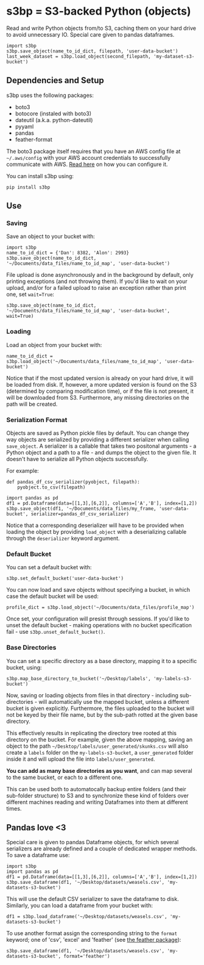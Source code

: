 # s3bp = S3-backed Python (objects)

Read and write Python objects from/to S3, caching them on your hard drive to avoid unnecessary IO.
Special care given to pandas dataframes.

```
import s3bp
s3bp.save_object(name_to_id_dict, filepath, 'user-data-bucket')
last_week_dataset = s3bp.load_object(second_filepath, 'my-dataset-s3-bucket')
```

## Dependencies and Setup

s3bp uses the following packages:
- boto3
- botocore (instaled with boto3)
- dateutil (a.k.a. python-dateutil)
- pyyaml
- pandas
- feather-format

The boto3 package itself requires that you have an AWS config file at ```~/.aws/config``` with your AWS account credentials to successfully communicate with AWS. [Read here](http://docs.aws.amazon.com/cli/latest/userguide/cli-chap-getting-started.html) on how you can configure it.

You can install s3bp using:
```
pip install s3bp
```

## Use

### Saving
Save an object to your bucket with:
```
import s3bp
name_to_id_dict = {'Dan': 8382, 'Alon': 2993}
s3bp.save_object(name_to_id_dict, '~/Documents/data_files/name_to_id_map', 'user-data-bucket')
```
File upload is done asynchronously and in the background by default, only printing exceptions (and not throwing them). If you'd like to wait on your upload, and/or for a failed upload to raise an exception rather than print one, set ```wait=True```:
```
s3bp.save_object(name_to_id_dict, '~/Documents/data_files/name_to_id_map', 'user-data-bucket', wait=True)
```



### Loading
Load an object from your bucket with:
```
name_to_id_dict = s3bp.load_object('~/Documents/data_files/name_to_id_map', 'user-data-bucket')
```
Notice that if the most updated version is already on your hard drive, it will be loaded from disk. If, however, a more updated version is found on the S3 (determined by comparing modification time), or if the file is not present, it will be downloaded from S3. Furthermore, any missing directories on the path will be created.

### Serialization Format

Objects are saved as Python pickle files by default. You can change they way objects are serialized by providing a different serializer when calling ```save_object```. A serializer is a callable that takes two positonal arguments - a Python object and a path to a file - and dumps the object to the given file. It doesn't have to serialize all Python objects successfully.

For example:
```
def pandas_df_csv_serializer(pyobject, filepath):
    pyobject.to_csv(filepath)
    
import pandas as pd
df1 = pd.Dataframe(data=[[1,3],[6,2]], columns=['A','B'], index=[1,2])
s3bp.save_object(df1, '~/Documents/data_files/my_frame, 'user-data-bucket', serializer=pandas_df_csv_serializer)
```

Notice that a corresponding deserializer will have to be provided when loading the object by providing ```load_object``` with a deserializing callable through the ```deserializer``` keyword argument.

### Default Bucket
You can set a default bucket with:
```
s3bp.set_default_bucket('user-data-bucket')
```

You can now load and save objects without specifying a bucket, in which case the default bucket will be used:
```
profile_dict = s3bp.load_object('~/Documents/data_files/profile_map')
```
Once set, your configuration will presist through sessions. If you'd like to unset the default bucket - making operations with no bucket specification fail - use ```s3bp.unset_default_bucket()```.

### Base Directories
You can set a specific directory as a base directory, mapping it to a specific bucket, using:
```
s3bp.map_base_directory_to_bucket('~/Desktop/labels', 'my-labels-s3-bucket')
```
Now, saving or loading objects from files in that directory - including sub-directories - will automatically use the mapped bucket, unless a different bucket is given explicitly. Furthermore, the files uploaded to the bucket will not be keyed by their file name, but by the sub-path rotted at the given base directory.

This effectively results in replicating the directory tree rooted at this directory on the bucket. For example, given the above mapping, saving an object to the path ```~/Desktop/labels/user_generated/skunks.csv``` will also create a ```labels``` folder on the ```my-labels-s3-bucket```, a ```user_generated``` folder inside it and will upload the file into ```labels/user_generated```.

**You can add as many base directories as you want**, and can map several to the same bucket, or each to a different one.

This can be used both to automatocally backup entire folders (and their sub-folder structure) to S3 and to synchronize these kind of folders over different machines reading and writing Dataframes into them at different times.


## Pandas love <3

Special care is given to pandas Dataframe objects, for which several serializers are already defined and a couple of dedicated wrapper methods. To save a dataframe use:

```
import s3bp
import pandas as pd
df1 = pd.Dataframe(data=[[1,3],[6,2]], columns=['A','B'], index=[1,2])
s3bp.save_dataframe(df1, '~/Desktop/datasets/weasels.csv', 'my-datasets-s3-bucket')
```

This will use the default CSV serializer to save the dataframe to disk.
Similarly, you can load a dataframe from your bucket with:
```
df1 = s3bp.load_dataframe('~/Desktop/datasets/weasels.csv', 'my-datasets-s3-bucket')
```

To use another format assign the corresponding string to the ```format``` keyword; one of 'csv', 'excel' and 'feather' (see [the feather package](https://github.com/wesm/feather)):
```
s3bp.save_dataframe(df1, '~/Desktop/datasets/weasels.csv', 'my-datasets-s3-bucket', format='feather')
```
